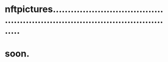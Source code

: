 # nftpictures...............................................................................................
# soon.
